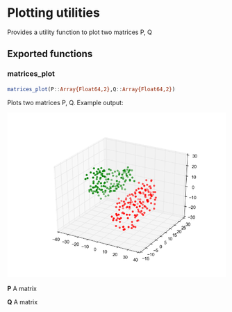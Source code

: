 # Plotting utilities

Provides a utility function to plot two matrices P, Q

## Exported functions

### matrices_plot

```julia
matrices_plot(P::Array{Float64,2},Q::Array{Float64,2})
```

Plots two matrices P, Q. Example output:

![Example output](assets/kabsch/alpha_init.png)

**P** A matrix

**Q** A matrix